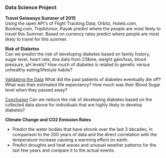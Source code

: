 <h3> Data Science Project </h3>
<p>
<b>Travel Getaways Summer of 2015</b><br>
Using the open API's of Flight Tracking Data, Orbitz, Hotels.com, Booking.com, TripAdvisor, Kayak predict where the people are most likely to travel this Summer. Based on currency rates predict where people are most likely to travel for this summer.
</p>

<p>
<b>Risk of Diabetes</b><br>
Can we predict the risk of developing diabetes based on family history, sugar level, heart rate, dna data from 23&me, weight gain/loss, blood pressure, pH levels? How much of diabetes is related to genetic versus unhealthy eating/lifestyle habits? 

<u>Validating the Data</u>
What did the past patients of diabetes eventually die off? What was their estimated life expectancy? How much was their Blood Sugar level when they passed away? 

<u>Conclusion</u>
Can we reduce the risk of developing diabetes based on the collected data above for individuals that are highly likely to develop diabetes?
</p>

<p>
<b>Climate Change and CO2 Emission Rates</b><br>
<ul type="disc">
<li>Predict the water bodies that have shrunk over the last 3 decades, in comparison to the 200 years of data and the direct correlation with the temperature increase causing a warming effect on earth.</li>
<li>Predict droughts and heat waves and unusual weather patterns for the last few years and compare it to the actual events.</li>
</ul>
</p>
